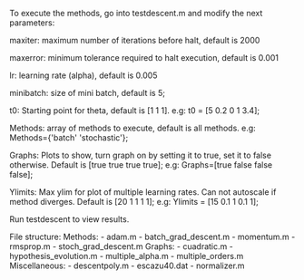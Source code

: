 To execute the methods, go into testdescent.m and modify the next parameters:

maxiter: maximum number of iterations before halt, default is 2000

maxerror: minimum tolerance required to halt execution, default is 0.001

lr: learning rate (alpha), default is 0.005

minibatch: size of mini batch, default is 5;

t0: Starting point for theta, default is [1 1 1].
        e.g: t0 = [5 0.2 0 1 3.4];

Methods: array of methods to execute, default is all methods.
        e.g: Methods={'batch' 'stochastic'};

Graphs: Plots to show, turn graph on by setting it to true, set it to false otherwise.
        Default is [true true true true];
        e.g: Graphs=[true false false false];

Ylimits: Max ylim for plot of multiple learning rates. Can not autoscale if method diverges.
        Default is [20 1 1 1 1];
        e.g: Ylimits = [15 0.1 1 0.1 1];


Run testdescent to view results.

File structure:
  Methods:
    - adam.m
    - batch_grad_descent.m
    - momentum.m
    - rmsprop.m
    - stoch_grad_descent.m
  Graphs:
    - cuadratic.m
    - hypothesis_evolution.m
    - multiple_alpha.m
    - multiple_orders.m
  Miscellaneous:
    - descentpoly.m
    - escazu40.dat
    - normalizer.m

